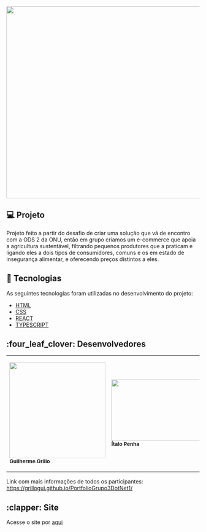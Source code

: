 <td align=”center”>
<img src="https://i.imgur.com/PAg5G5V.png" height=500px width="1000px">
 </td>

<br> 

## :computer: Projeto
Projeto feito a partir do desafio de criar uma solução que vá de encontro com a ODS 2 da ONU, então em grupo criamos um e-commerce que apoia a agricultura sustentável, filtrando pequenos produtores que a praticam e ligando eles a dois tipos de consumidores, comuns e os em estado de insegurança alimentar, e oferecendo preços distintos a eles.

## :rocket: Tecnologias

As seguintes tecnologias foram utilizadas no desenvolvimento do projeto:

- [HTML](https://devdocs.io/html/)
- [CSS](https://devdocs.io/css/) 
- [REACT](https://devdocs.io/react/)
- [TYPESCRIPT](https://devdocs.io/typescript/)


<section class="devs">
  <h2>:four_leaf_clover: Desenvolvedores </h2>

<table>
    <tr>
        <td align=”center”>
            <a href="https://github.com/grillogui">
                <img src="https://i.imgur.com/V7YNBNh.jpg"  width="250px">
                    <sub>
                        <b> Guilherme Grillo </b>
                    </sub>
            </a>
        </td>

<td align=”center”>
            <a href="https://github.com/italopenha">
                <img src="https://i.imgur.com/Hbw1HMX.jpg" height="160px" width="370px">
                    <sub>
                        <b> Ítalo Penha </b>
                    </sub>
            </a>
        </td>
<td align=”center”>
            <a href="https://github.com/joce-line">
                <img src="https://i.imgur.com/ewBbwhZ.jpg" width="260px">
                    <sub>
                        <b> Joceline Gutierrez </b>
                    </sub>
            </a>
        </td>

<td align=”center”>
            <a href="https://github.com/CaptainSilvaBr">
                <img src="https://i.imgur.com/04oPnST.jpg" height="160px" width="270px">
                    <sub>
                        <b> Kaique Silva  </b>
                    </sub>
            </a>
        </td>
<td align=”center”>
            <a href="https://github.com/karolcoliveira">
                <img src="https://i.imgur.com/opRMnxp.jpg" width="280px">
                    <sub>
                        <b> Karolyne Oliveira  </b>
                    </sub>
            </a>
        </td>
<td align=”center”>
            <a href="https://github.com/Leonardo-SARTO-Conselheiro">
                <img src="https://i.imgur.com/732HgVt.jpg" width="280px">
                    <sub>
                        <b> Leonardo Sarto  </b>
                    </sub>
            </a>
        </td>
<td align=”center”>
            <a href="https://github.com/MatheusBrazolin">
                <img src="https://i.imgur.com/0fG7crN.jpg" height="160px" width="280px">
                    <sub>
                        <b> Matheus Brazolin  </b>
                    </sub>
            </a>
        </td>

    
</table>
</section>



Link com mais informações de todos os participantes: <https://grillogui.github.io/PortfolioGrupo3DotNet1/>

<section class="Site">
<h2> :clapper: Site </h2>
<p> Acesse o site por <a href="https://easyfood-one.vercel.app/"> aqui </a> </p>

<br>
